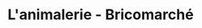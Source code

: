 ---
title: "L'animalerie - Bricomarché"
url: /meximieux/lanimalerie-bricomarche/
shop: animal de compagnie
---
